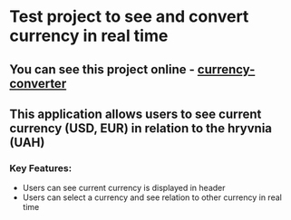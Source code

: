 # Test project to see and convert currency in real time

## You can see this project online - [currency-converter](https://vladyslav-onipko.github.io/currency-converter/)

## This application allows users to see current currency (USD, EUR) in relation to the hryvnia (UAH)

### Key Features:

- Users can see current currency is displayed in header
- Users can select a currency and see relation to other currency in real time
